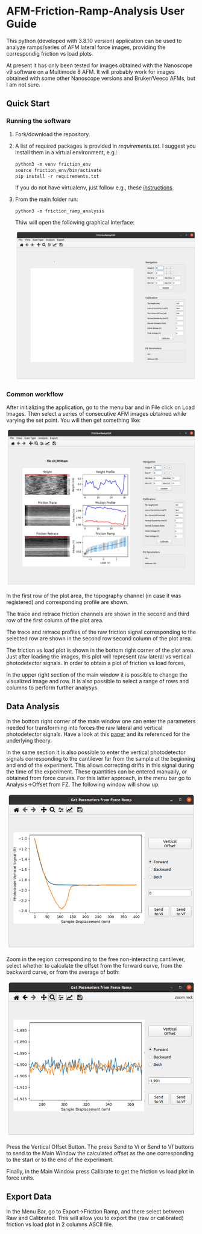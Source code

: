 # AFM-Friction-Ramp-Analysis User Guide

This python (developed with 3.8.10 version) application can be used to analyze ramps/series of AFM lateral force images, providing the correspondig friction vs load plots. 

At present it has only been tested for images obtained with the Nanoscope v9 software on a Multimode 8 AFM. It will probably work for images obtained with some other Nanoscope versions and Bruker/Veeco AFMs, but I am not sure.

## Quick Start

### Running the software

1. Fork/download the repository. 
2. A list of required packages is provided in *requirements.txt*. I suggest you install them in a virtual environment, e.g.:
	```
	python3 -m venv friction_env
	source friction_env/bin/activate
	pip install -r requirements.txt
	```
	If you do not have virtualenv, just follow e.g., these [instructions](https://virtualenv.pypa.io/en/latest/installation.html).
3. From the main folder run:
	```
	python3 -m friction_ramp_analysis
	```
	Thiw will open the following graphical Interface:
	
	![Main Window](UserGuideImages/MainWindow.png)

### Common workflow

After initializing the application, go to the menu bar and in File click on Load Images. Then select a series of consecutive AFM images obtained while varying the set point. You will then get something like:

![Main Window](UserGuideImages/MainWindowWithData.png)

In the first row of the plot area, the topography channel (in case it was registered) and corresponding profile are shown.

The trace and retrace friction channels are shown in the second and third row of the first column of the plot area.

The trace and retrace profiles of the raw friction signal corresponding to the selected row are shown in the second row second column of the plot area.

The friction vs load plot is shown in the bottom right corner of the plot area. Just after loading the images, this plot will represent raw lateral vs vertical photodetector signals. In order to obtain a plot of friction vs load forces, 

In the upper right section of the main window it is possible to change the visualized image and row. It is also possible to select a range of rows and columns to perform further analysys.

## Data Analysis
In the bottom right corner of the main window one can enter the parameters needed for transforming into forces the raw lateral and vertical photodetector signals. Have a look at this [paper](https://pubs.acs.org/doi/full/10.1021/la201673r) and its referenced for the underlying theory.

In the same section it is also possible to enter the vertical photodetector signals corresponding to the cantilever far from the sample at the beginning and end of the experiment. 
This allows correcting drifts in this signal during the time of the experiment. These quantities can be entered manually, or obtained from force curves. For this latter approach, in the menu bar 
go to Analysis->Offset from FZ. The following window will show up:

![FZ GUI](UserGuideImages/FZ1.png)

Zoom in the region corresponding to the free non-interacting cantilever, select whether to calculate the offset from the forward curve, from the backward curve, or from the average of both:

![FZ GUI](UserGuideImages/FZ2.png)

Press the Vertical Offset Button. The press Send to Vi or Send to Vf buttons to send to the Main Window the calculated offset as the one corresponding to the start or to the end of the experiment.

Finally, in the Main Window press Calibrate to get the friction vs load plot in force units.

## Export Data
In the Menu Bar, go to Export->Friction Ramp, and there select between Raw and Calibrated. This will allow you to export the (raw or calibrated) friction vs load plot in 2 columns ASCII file.


